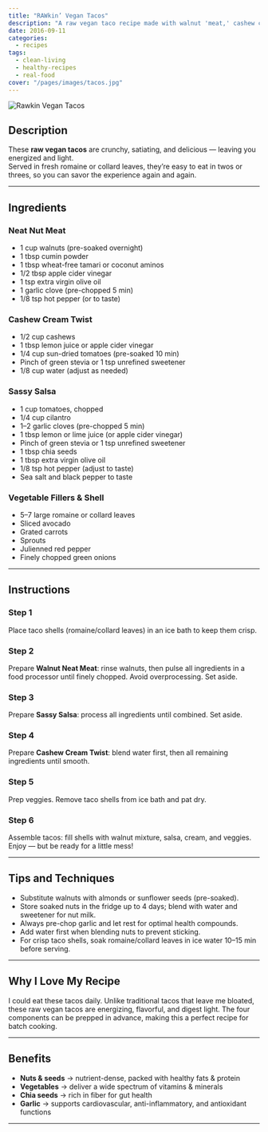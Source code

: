 ```yaml
---
title: "RAWkin’ Vegan Tacos"
description: "A raw vegan taco recipe made with walnut 'meat,' cashew cream, sassy salsa, and fresh veggies wrapped in crisp romaine or collard leaves. Crunchy, satiating, and full of flavor."
date: 2016-09-11
categories: 
  - recipes
tags: 
  - clean-living
  - healthy-recipes
  - real-food
cover: "/pages/images/tacos.jpg"
---
```


![Rawkin Vegan Tacos](/pages/images/tacos.jpg)

## Description

These **raw vegan tacos** are crunchy, satiating, and delicious — leaving you energized and light.  
Served in fresh romaine or collard leaves, they’re easy to eat in twos or threes, so you can savor the experience again and again.  

---

## Ingredients

### Neat Nut Meat  
- 1 cup walnuts (pre-soaked overnight)  
- 1 tbsp cumin powder  
- 1 tbsp wheat-free tamari or coconut aminos  
- 1/2 tbsp apple cider vinegar  
- 1 tsp extra virgin olive oil  
- 1 garlic clove (pre-chopped 5 min)  
- 1/8 tsp hot pepper (or to taste)  

### Cashew Cream Twist  
- 1/2 cup cashews  
- 1 tbsp lemon juice or apple cider vinegar  
- 1/4 cup sun-dried tomatoes (pre-soaked 10 min)  
- Pinch of green stevia or 1 tsp unrefined sweetener  
- 1/8 cup water (adjust as needed)  

### Sassy Salsa  
- 1 cup tomatoes, chopped  
- 1/4 cup cilantro  
- 1–2 garlic cloves (pre-chopped 5 min)  
- 1 tbsp lemon or lime juice (or apple cider vinegar)  
- Pinch of green stevia or 1 tsp unrefined sweetener  
- 1 tbsp chia seeds  
- 1 tbsp extra virgin olive oil  
- 1/8 tsp hot pepper (adjust to taste)  
- Sea salt and black pepper to taste  

### Vegetable Fillers & Shell  
- 5–7 large romaine or collard leaves  
- Sliced avocado  
- Grated carrots  
- Sprouts  
- Julienned red pepper  
- Finely chopped green onions  

---

## Instructions

### Step 1  
Place taco shells (romaine/collard leaves) in an ice bath to keep them crisp.  

### Step 2  
Prepare **Walnut Neat Meat**: rinse walnuts, then pulse all ingredients in a food processor until finely chopped. Avoid overprocessing. Set aside.  

### Step 3  
Prepare **Sassy Salsa**: process all ingredients until combined. Set aside.  

### Step 4  
Prepare **Cashew Cream Twist**: blend water first, then all remaining ingredients until smooth.  

### Step 5  
Prep veggies. Remove taco shells from ice bath and pat dry.  

### Step 6  
Assemble tacos: fill shells with walnut mixture, salsa, cream, and veggies. Enjoy — but be ready for a little mess!  

---

## Tips and Techniques

- Substitute walnuts with almonds or sunflower seeds (pre-soaked).  
- Store soaked nuts in the fridge up to 4 days; blend with water and sweetener for nut milk.  
- Always pre-chop garlic and let rest for optimal health compounds.  
- Add water first when blending nuts to prevent sticking.  
- For crisp taco shells, soak romaine/collard leaves in ice water 10–15 min before serving.  

---

## Why I Love My Recipe

I could eat these tacos daily. Unlike traditional tacos that leave me bloated, these raw vegan tacos are energizing, flavorful, and digest light. The four components can be prepped in advance, making this a perfect recipe for batch cooking.  

---

## Benefits

- **Nuts & seeds** → nutrient-dense, packed with healthy fats & protein  
- **Vegetables** → deliver a wide spectrum of vitamins & minerals  
- **Chia seeds** → rich in fiber for gut health  
- **Garlic** → supports cardiovascular, anti-inflammatory, and antioxidant functions  

---

<!-- Recipe Schema JSON-LD -->
<script type="application/ld+json">
{
  "@context": "https://schema.org",
  "@type": "Recipe",
  "name": "RAWkin’ Vegan Tacos",
  "image": "https://www.livingrhea.com/pages/images/tacos.jpg",
  "author": {
    "@type": "Person",
    "name": "Dr. Rhea Mehta"
  },
  "datePublished": "2016-09-11",
  "description": "A raw vegan taco recipe made with walnut 'meat,' cashew cream, salsa, and veggies wrapped in crisp romaine or collard leaves. Crunchy, satiating, and nourishing.",
  "recipeCategory": "Main Course",
  "recipeCuisine": "Vegan",
  "keywords": "raw vegan tacos, walnut meat, cashew cream tacos, healthy tacos",
  "recipeYield": "5–7 tacos",
  "prepTime": "PT25M",
  "cookTime": "PT0M",
  "totalTime": "PT25M",
  "recipeIngredient": [
    "1 cup walnuts (pre-soaked overnight)",
    "1 tbsp cumin powder",
    "1 tbsp wheat-free tamari or coconut aminos",
    "1/2 tbsp apple cider vinegar",
    "1 tsp extra virgin olive oil",
    "1 garlic clove (pre-chopped 5 min)",
    "1/8 tsp hot pepper",
    "1/2 cup cashews",
    "1 tbsp lemon juice or apple cider vinegar",
    "1/4 cup sun-dried tomatoes (pre-soaked 10 min)",
    "Pinch green stevia or 1 tsp unrefined sweetener",
    "1/8 cup water",
    "1 cup tomatoes, chopped",
    "1/4 cup cilantro",
    "1–2 garlic cloves (pre-chopped 5 min)",
    "1 tbsp lemon or lime juice (or apple cider vinegar)",
    "Pinch green stevia or 1 tsp unrefined sweetener",
    "1 tbsp chia seeds",
    "1 tbsp extra virgin olive oil",
    "1/8 tsp hot pepper",
    "Sea salt and black pepper",
    "5–7 large romaine or collard leaves",
    "Sliced avocado",
    "Grated carrots",
    "Sprouts",
    "Julienned red pepper",
    "Finely chopped green onions"
  ],
  "recipeInstructions": [
    {"@type": "HowToStep","text": "Soak taco shells (romaine/collard leaves) in ice water to crisp."},
    {"@type": "HowToStep","text": "Pulse soaked walnuts with spices to make walnut meat."},
    {"@type": "HowToStep","text": "Process salsa ingredients and set aside."},
    {"@type": "HowToStep","text": "Blend cashew cream ingredients until smooth."},
    {"@type": "HowToStep","text": "Prep veggies and pat taco shells dry."},
    {"@type": "HowToStep","text": "Assemble tacos with fillings, sauces, and veggies."}
  ],
  "nutrition": {
    "@type": "NutritionInformation",
    "servingSize": "1 taco",
    "calories": "150-200 (approx)"
  }
}
</script>

